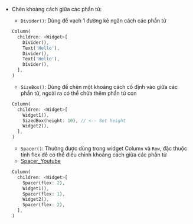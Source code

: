 - Chèn khoảng cách giữa các phần tử:

  - `Divider()`: Dùng để vạch 1 đường kẻ ngăn cách các phần tử

  ```dart
  Column(
    children: <Widget>[
      Divider(),
      Text('Hello'),
      Divider(),
      Text('Hello'),
      Divider(),
    ],
  )
  ```

  - `SizeBox()`: Dùng để chèn một khoảng cách cố định vào giữa các phần tử, ngoài ra có thể chứa thêm phần tử con

  ```dart
  Column(
    children: <Widget>[
      Widget1(),
      SizedBox(height: 10), // <-- Set height
      Widget2(),
    ],
  )
  ```

  - `Spacer()`: Thường được dùng trong widget Colum`n` và `Row`, đặc thuộc tính flex để có thể điều chỉnh khoảng cách giữa các phần tử
  - [Spacer_Youtube]('https://youtu.be/7FJgd7QN1zI')

  ```dart
  Column(
    children: <Widget>[
      Spacer(flex: 2),
      Widget1(),
      Spacer(flex: 1),
      Widget2(),
      Spacer(flex: 2),
    ],
  )
  ```
